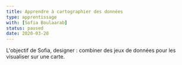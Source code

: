 ```yaml
---
title: Apprendre à cartographier des données
type: apprentissage
with: [Sofia Boulaarab]
status: paused
date: 2020-03-20
---
```


L'objectif de Sofia, designer : combiner des jeux de données pour les visualiser
sur une carte.

<!--more-->
